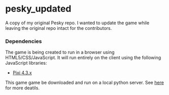 # pesky_updated #

A copy of my original Pesky repo. I wanted to update the game while leaving the original repo intact for the contributors.

### Dependencies ###

The game is being created to run in a browser using HTML5/CSS/JavaScript.  It will run entirely on the client using the following JavaScript libraries:

* [Pixi 4.3.x](http://pixijs.com/)

This game game be downloaded and run on a local python server. See [here](https://developer.mozilla.org/en-US/docs/Learn/Common_questions/set_up_a_local_testing_server) for more deatils.
